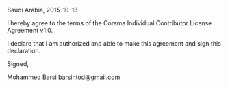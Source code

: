 Saudi Arabia, 2015-10-13

I hereby agree to the terms of the Corsma Individual Contributor License
Agreement v1.0.

I declare that I am authorized and able to make this agreement and sign this
declaration.

Signed,

Mohammed Barsi barsintod@gmail.com
